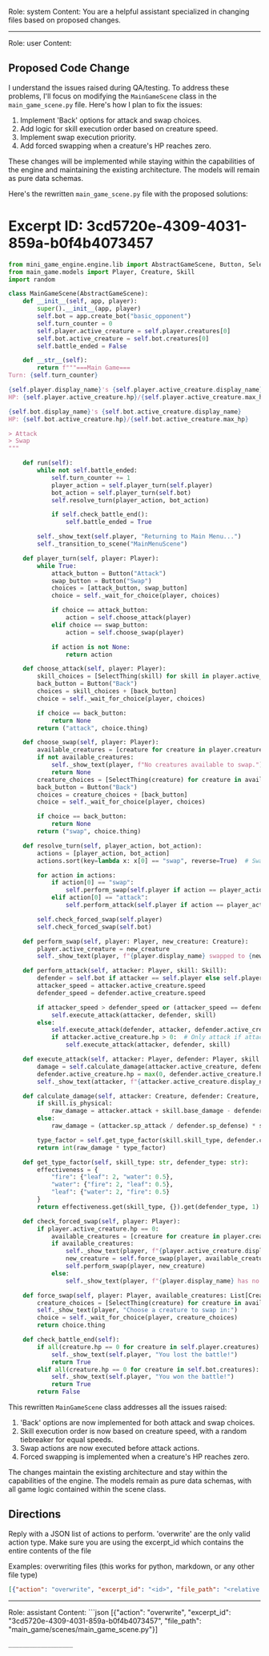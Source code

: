 Role: system
Content: You are a helpful assistant specialized in changing files based on proposed changes.
__________________
Role: user
Content: 
## Proposed Code Change
I understand the issues raised during QA/testing. To address these problems, I'll focus on modifying the `MainGameScene` class in the `main_game_scene.py` file. Here's how I plan to fix the issues:

1. Implement 'Back' options for attack and swap choices.
2. Add logic for skill execution order based on creature speed.
3. Implement swap execution priority.
4. Add forced swapping when a creature's HP reaches zero.

These changes will be implemented while staying within the capabilities of the engine and maintaining the existing architecture. The models will remain as pure data schemas.

Here's the rewritten `main_game_scene.py` file with the proposed solutions:

# Excerpt ID: 3cd5720e-4309-4031-859a-b0f4b4073457
```python main_game/scenes/main_game_scene.py
from mini_game_engine.engine.lib import AbstractGameScene, Button, SelectThing
from main_game.models import Player, Creature, Skill
import random

class MainGameScene(AbstractGameScene):
    def __init__(self, app, player):
        super().__init__(app, player)
        self.bot = app.create_bot("basic_opponent")
        self.turn_counter = 0
        self.player.active_creature = self.player.creatures[0]
        self.bot.active_creature = self.bot.creatures[0]
        self.battle_ended = False

    def __str__(self):
        return f"""===Main Game===
Turn: {self.turn_counter}

{self.player.display_name}'s {self.player.active_creature.display_name}
HP: {self.player.active_creature.hp}/{self.player.active_creature.max_hp}

{self.bot.display_name}'s {self.bot.active_creature.display_name}
HP: {self.bot.active_creature.hp}/{self.bot.active_creature.max_hp}

> Attack
> Swap
"""

    def run(self):
        while not self.battle_ended:
            self.turn_counter += 1
            player_action = self.player_turn(self.player)
            bot_action = self.player_turn(self.bot)
            self.resolve_turn(player_action, bot_action)

            if self.check_battle_end():
                self.battle_ended = True

        self._show_text(self.player, "Returning to Main Menu...")
        self._transition_to_scene("MainMenuScene")

    def player_turn(self, player: Player):
        while True:
            attack_button = Button("Attack")
            swap_button = Button("Swap")
            choices = [attack_button, swap_button]
            choice = self._wait_for_choice(player, choices)

            if choice == attack_button:
                action = self.choose_attack(player)
            elif choice == swap_button:
                action = self.choose_swap(player)

            if action is not None:
                return action

    def choose_attack(self, player: Player):
        skill_choices = [SelectThing(skill) for skill in player.active_creature.skills]
        back_button = Button("Back")
        choices = skill_choices + [back_button]
        choice = self._wait_for_choice(player, choices)

        if choice == back_button:
            return None
        return ("attack", choice.thing)

    def choose_swap(self, player: Player):
        available_creatures = [creature for creature in player.creatures if creature != player.active_creature and creature.hp > 0]
        if not available_creatures:
            self._show_text(player, f"No creatures available to swap.")
            return None
        creature_choices = [SelectThing(creature) for creature in available_creatures]
        back_button = Button("Back")
        choices = creature_choices + [back_button]
        choice = self._wait_for_choice(player, choices)

        if choice == back_button:
            return None
        return ("swap", choice.thing)

    def resolve_turn(self, player_action, bot_action):
        actions = [player_action, bot_action]
        actions.sort(key=lambda x: x[0] == "swap", reverse=True)  # Swap actions go first

        for action in actions:
            if action[0] == "swap":
                self.perform_swap(self.player if action == player_action else self.bot, action[1])
            elif action[0] == "attack":
                self.perform_attack(self.player if action == player_action else self.bot, action[1])

        self.check_forced_swap(self.player)
        self.check_forced_swap(self.bot)

    def perform_swap(self, player: Player, new_creature: Creature):
        player.active_creature = new_creature
        self._show_text(player, f"{player.display_name} swapped to {new_creature.display_name}!")

    def perform_attack(self, attacker: Player, skill: Skill):
        defender = self.bot if attacker == self.player else self.player
        attacker_speed = attacker.active_creature.speed
        defender_speed = defender.active_creature.speed

        if attacker_speed > defender_speed or (attacker_speed == defender_speed and random.choice([True, False])):
            self.execute_attack(attacker, defender, skill)
        else:
            self.execute_attack(defender, attacker, defender.active_creature.skills[0])  # Defender attacks first with their first skill
            if attacker.active_creature.hp > 0:  # Only attack if attacker's creature is still alive
                self.execute_attack(attacker, defender, skill)

    def execute_attack(self, attacker: Player, defender: Player, skill: Skill):
        damage = self.calculate_damage(attacker.active_creature, defender.active_creature, skill)
        defender.active_creature.hp = max(0, defender.active_creature.hp - damage)
        self._show_text(attacker, f"{attacker.active_creature.display_name} used {skill.display_name} and dealt {damage} damage!")

    def calculate_damage(self, attacker: Creature, defender: Creature, skill: Skill):
        if skill.is_physical:
            raw_damage = attacker.attack + skill.base_damage - defender.defense
        else:
            raw_damage = (attacker.sp_attack / defender.sp_defense) * skill.base_damage

        type_factor = self.get_type_factor(skill.skill_type, defender.creature_type)
        return int(raw_damage * type_factor)

    def get_type_factor(self, skill_type: str, defender_type: str):
        effectiveness = {
            "fire": {"leaf": 2, "water": 0.5},
            "water": {"fire": 2, "leaf": 0.5},
            "leaf": {"water": 2, "fire": 0.5}
        }
        return effectiveness.get(skill_type, {}).get(defender_type, 1)

    def check_forced_swap(self, player: Player):
        if player.active_creature.hp == 0:
            available_creatures = [creature for creature in player.creatures if creature.hp > 0]
            if available_creatures:
                self._show_text(player, f"{player.active_creature.display_name} has been knocked out!")
                new_creature = self.force_swap(player, available_creatures)
                self.perform_swap(player, new_creature)
            else:
                self._show_text(player, f"{player.display_name} has no more creatures available!")

    def force_swap(self, player: Player, available_creatures: List[Creature]) -> Creature:
        creature_choices = [SelectThing(creature) for creature in available_creatures]
        self._show_text(player, "Choose a creature to swap in:")
        choice = self._wait_for_choice(player, creature_choices)
        return choice.thing

    def check_battle_end(self):
        if all(creature.hp == 0 for creature in self.player.creatures):
            self._show_text(self.player, "You lost the battle!")
            return True
        elif all(creature.hp == 0 for creature in self.bot.creatures):
            self._show_text(self.player, "You won the battle!")
            return True
        return False
```

This rewritten `MainGameScene` class addresses all the issues raised:

1. 'Back' options are now implemented for both attack and swap choices.
2. Skill execution order is now based on creature speed, with a random tiebreaker for equal speeds.
3. Swap actions are now executed before attack actions.
4. Forced swapping is implemented when a creature's HP reaches zero.

The changes maintain the existing architecture and stay within the capabilities of the engine. The models remain as pure data schemas, with all game logic contained within the scene class.

## Directions
Reply with a JSON list of actions to perform. 'overwrite' are the only valid action type. 
Make sure you are using the excerpt_id which contains the entire contents of the file

Examples:
overwriting files (this works for python, markdown, or any other file type)
```json output_example1
[{"action": "overwrite", "excerpt_id": "<id>", "file_path": "<relative file path>"}]
```

__________________
Role: assistant
Content: ```json
[{"action": "overwrite", "excerpt_id": "3cd5720e-4309-4031-859a-b0f4b4073457", "file_path": "main_game/scenes/main_game_scene.py"}]
```
__________________
